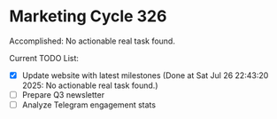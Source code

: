 # Marketing Cycle 326

Accomplished: No actionable real task found.

Current TODO List:

- [x] Update website with latest milestones  (Done at Sat Jul 26 22:43:20 2025: No actionable real task found.)
- [ ] Prepare Q3 newsletter
- [ ] Analyze Telegram engagement stats